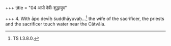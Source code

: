 +++
title = "04 आपो देवीः शुद्धायुव"

+++
4. With āpo devīḥ śuddhāyuvaḥ...[^1] the wife of the sacrificer, the priests and the sacrificer touch water near the Cātvāla.  

[^1]: TS I.3.8.0.  
